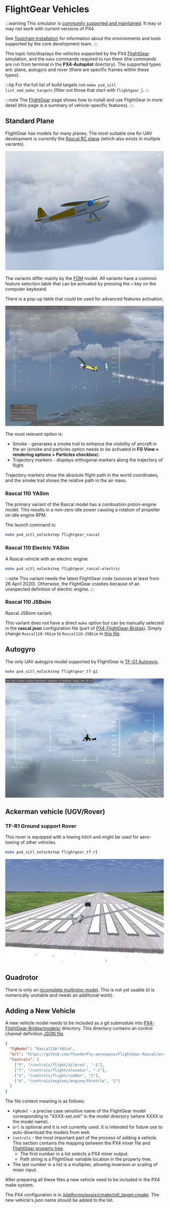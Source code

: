 # FlightGear Vehicles

:::warning
This simulator is [community supported and maintained](../simulation/community_supported_simulators.md).
It may or may not work with current versions of PX4.

See [Toolchain Installation](../dev_setup/dev_env.md) for information about the environments and tools supported by the core development team.
:::

This topic lists/displays the vehicles supported by the PX4 [FlightGear](../sim_flightgear/README.md) simulation, and the `make` commands required to run them (the commands are run from terminal in the **PX4-Autopilot** directory).
The supported types are: plane, autogyro and rover (there are specific frames within these types).

:::tip
For the full list of build targets run `make px4_sitl list_vmd_make_targets` (filter out those that start with `flightgear_`).
:::

:::note
The [FlightGear](../sim_flightgear/README.md) page shows how to install and use FlightGear in more detail (this page is a summary of vehicle-specific features).
:::

## Standard Plane

FlightGear has models for many planes.
The most suitable one for UAV development is currently the [Rascal RC plane](https://github.com/ThunderFly-aerospace/FlightGear-Rascal) (which also exists in multiple variants).

![Rascal plane in FlightGear](../../assets/simulation/flightgear/vehicles/rascal110.jpg)

The variants differ mainly by the [FDM](http://wiki.flightgear.org/Flight_Dynamics_Model) model.
All variants have a common feature selection table that can be activated by pressing the `=` key on the computer keyboard.

There is a pop-up table that could be used for advanced features activation.

![Rascal plane FlightGear advanced options](../../assets/simulation/flightgear/vehicles/rascal_options.jpg)

The most relevant option is:

- Smoke - generates a smoke trail to enhance the visibility of aircraft in the air (smoke and particles option needs to be activated in **FG View > rendering options > Particles checkbox**).
- Trajectory markers - displays orthogonal markers along the trajectory of flight.

Trajectory markers show the absolute flight path in the world coordinates, and the smoke trail shows the relative path in the air mass.

### Rascal 110 YASim

The primary variant of the Rascal model has a combustion piston-engine model.
This results in a non-zero idle power causing a rotation of propeller on idle engine RPM.

The launch command is:

```sh
make px4_sitl_nolockstep flightgear_rascal
```

### Rascal 110 Electric YASim

A Rascal vehicle with an electric engine.

```sh
make px4_sitl_nolockstep flightgear_rascal-electric
```

:::note
This variant needs the latest FlightGear code (sources at least from 26 April 2020).
Otherwise, the FlightGear crashes because of an unexpected definition of electric engine.
:::

### Rascal 110 JSBsim

Rascal JSBsim variant.

This variant does not have a direct `make` option but can be manually selected in the **rascal.json** configuration file (part of [PX4-FlightGear-Bridge](https://github.com/ThunderFly-aerospace/PX4-FlightGear-Bridge)).
Simply change `Rascal110-YASim` to `Rascal110-JSBSim` in [this file](https://github.com/ThunderFly-aerospace/PX4-FlightGear-Bridge/blob/master/models/rascal.json#L2).

## Autogyro

The only UAV autogyro model supported by FlightGear is [TF-G1 Autogyro](https://github.com/ThunderFly-aerospace/TF-G1).

```sh
make px4_sitl_nolockstep flightgear_tf-g1
```

![TF-G1 in FlightGear](../../assets/simulation/flightgear/vehicles/tf-g1.jpg)

## Ackerman vehicle (UGV/Rover)

### TF-R1 Ground support Rover

This rover is equipped with a towing hitch and might be used for aero-towing of other vehicles.

```sh
make px4_sitl_nolockstep flightgear_tf-r1
```

![TF-R1 rover in FlightGear](../../assets/simulation/flightgear/vehicles/tf-r1_towing.jpg)

## Quadrotor

There is only an [incomplete multirotor model](https://github.com/ThunderFly-aerospace/FlightGear-TF-Mx1).
This is not yet usable (it is numerically unstable and needs an additional work).

## Adding a New Vehicle

A new vehicle model needs to be included as a git submodule into [PX4-FlightGear-Bridge/models/](https://github.com/PX4/PX4-FlightGear-Bridge/tree/master/models) directory.
This directory contains an control channel definition [JSON file](https://github.com/PX4/PX4-FlightGear-Bridge/blob/master/models/rascal.json).

```json
{
  "FgModel": "Rascal110-YASim",
  "Url": "https://github.com/ThunderFly-aerospace/FlightGear-Rascal/archive/master.zip",
  "Controls": [
    ["5", "/controls/flight/aileron", "-1"],
    ["7", "/controls/flight/elevator", "-1"],
    ["2", "/controls/flight/rudder", "1"],
    ["4", "/controls/engines/engine/throttle", "1"]
  ]
}
```

The file content meaning is as follows:

- `FgModel` - a precise case sensitive name of the FlightGear model corresponding to "XXXX-set.xml" in the model directory (where XXXX is the model name).
- `Url` is optional and it is not currently used. It is intended for future use to auto-download the models from web
- `Controls` - the most important part of the process of adding a vehicle. This section contains the mapping between the PX4 mixer file and [FlightGear property tree](http://wiki.flightgear.org/Property_tree).
  - The first number in a list selects a PX4 mixer output.
  - Path string is a FlightGear variable location in the property tree.
- The last number in a list is a multiplier, allowing inversion or scaling of mixer input.

After preparing all these files a new vehicle need to be included in the PX4 make system.

The PX4 configuration is in [/platforms/posix/cmake/sitl_target.cmake](https://github.com/PX4/PX4-Autopilot/blob/c5341da8137f460c84f47f0e38293667ea69a6cb/platforms/posix/cmake/sitl_target.cmake#L164-L171).
The new vehicle's json name should be added to the list.
